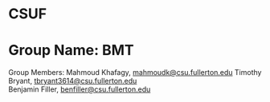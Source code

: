 # CSUF
# Group Name: BMT
Group Members:
Mahmoud Khafagy, mahmoudk@csu.fullerton.edu 
Timothy Bryant, tbryant3614@csu.fullerton.edu  
Benjamin Filler, benfiller@csu.fullerton.edu  

